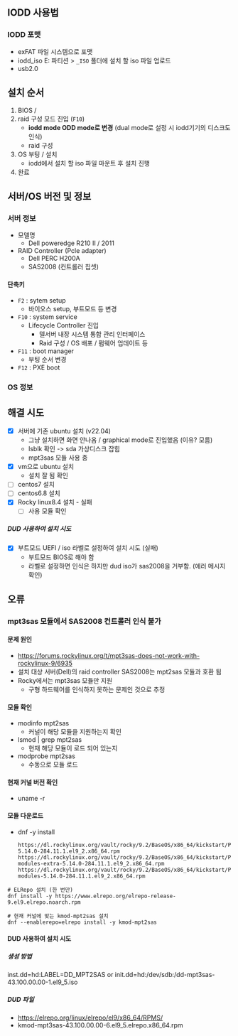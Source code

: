 ## IODD 사용법
### IODD 포맷
- exFAT 파일 시스템으로 포맷
- iodd_iso E: 파티션 > `_ISO` 폴더에 설치 할 iso 파일 업로드
- usb2.0
## 설치 순서
1. BIOS / 
2. raid 구성 모드 진입 (`F10`)
	- **iodd mode ODD mode로 변경** (dual mode로 설정 시 iodd기기의 디스크도 인식)
	- raid 구성
3. OS 부팅 / 설치
	- iodd에서 설치 할 iso 파일 마운트 후 설치 진행
4. 완료
## 서버/OS 버전 및 정보
### 서버 정보
- 모델명
	- Dell poweredge R210 II / 2011
- RAID Controller (Pcle adapter)
	- Dell PERC H200A
	- SAS2008 (컨트롤러 칩셋)
#### 단축키
- `F2` : sytem setup
	- 바이오스 setup, 부트모드 등 변경
- `F10` : system service
	- Lifecycle Controller 진입 
		- 델서버 내장 시스템 통합 관리 인터페이스
		- Raid 구성 / OS 배포 / 펌웨어 업데이트 등
- `F11` : boot manager
	- 부팅 순서 변경
- `F12` : PXE boot
### OS 정보


## 해결 시도
- [x] 서버에 기존 ubuntu 설치 (v22.04)
	- 그냥 설치하면 화면 안나옴 / graphical mode로 진입했음 (이유? 모름)
	- lsblk 확인 -> sda 가상디스크 잡힘
	- mpt3sas 모듈 사용 중
- [x] vm으로  ubuntu 설치
	- 설치 잘 됨 확인
- [ ] centos7 설치
- [ ] centos6.8 설치
- [x] Rocky linux8.4 설치 - 실패
	- [ ] 사용 모듈 확인
##### DUD 사용하여 설치 시도
- [x] 부트모드 UEFI / iso 라벨로 설정하여 설치 시도 (실패)
	- 부트모드 BIOS로 해야 함
	- 라벨로 설정하면 인식은 하지만 dud iso가 sas2008을 거부함. (에러 메시지 확인)
## 오류
### mpt3sas 모듈에서 SAS2008 컨트롤러 인식 불가
#### 문제 원인
- https://forums.rockylinux.org/t/mpt3sas-does-not-work-with-rockylinux-9/6935
- 설치 대상 서버(Dell)의 raid controller SAS2008는 mpt2sas 모듈과 호환 됨 
- Rocky에서는 mpt3sas 모듈만 지원
	- 구형 하드웨어를 인식하지 못하는 문제인 것으로 추정
#### 모듈 확인
- modinfo mpt2sas
	- 커널이 해당 모듈을 지원하는지 확인
- lsmod | grep mpt2sas
	- 현재 해당 모듈이 로드 되어 있는지
- modprobe mpt2sas
	- 수동으로 모듈 로드
#### 현재 커널 버전 확인
- uname -r
#### 모듈 다운로드
- dnf -y install
	```
	https://dl.rockylinux.org/vault/rocky/9.2/BaseOS/x86_64/kickstart/Packages/k/kernel-5.14.0-284.11.1.el9_2.x86_64.rpm
	https://dl.rockylinux.org/vault/rocky/9.2/BaseOS/x86_64/kickstart/Packages/k/kernel-modules-extra-5.14.0-284.11.1.el9_2.x86_64.rpm
	https://dl.rockylinux.org/vault/rocky/9.2/BaseOS/x86_64/kickstart/Packages/k/kernel-modules-5.14.0-284.11.1.el9_2.x86_64.rpm
	```
```
# ELRepo 설치 (한 번만)
dnf install -y https://www.elrepo.org/elrepo-release-9.el9.elrepo.noarch.rpm

# 현재 커널에 맞는 kmod-mpt2sas 설치
dnf --enablerepo=elrepo install -y kmod-mpt2sas
```
#### DUD 사용하여 설치 시도
##### 생성 방법
inst.dd=hd:LABEL=DD_MPT2SAS
or
init.dd=hd:/dev/sdb:/dd-mpt3sas-43.100.00.00-1.el9_5.iso
##### DUD 파일
- https://elrepo.org/linux/elrepo/el9/x86_64/RPMS/
- kmod-mpt3sas-43.100.00.00-6.el9_5.elrepo.x86_64.rpm
